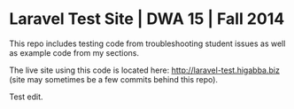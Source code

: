 # Laravel Test Site | DWA 15 | Fall 2014

This repo includes testing code from troubleshooting student issues as well as example code from my sections. 

The live site using this code is located here: <http://laravel-test.higabba.biz> (site may sometimes be a few commits behind this repo).

Test edit.
